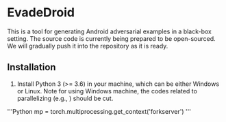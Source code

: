 # EvadeDroid
This is a tool for generating Android adversarial examples in a black-box setting. The source code is currently being prepared to be open-sourced. We will gradually push it into the repository as it is ready.

## Installation
1. Install Python 3 (>= 3.6) in your machine, which can be either Windows or Linux. Note for using Windows machine, the codes related to parallelizing (e.g., ) should be cut. 

'''Python
mp = torch.multiprocessing.get_context('forkserver')
'''
